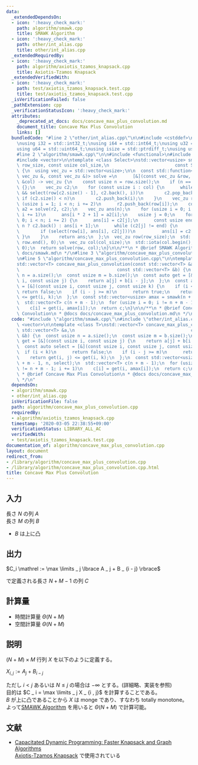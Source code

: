 ```yaml
---
data:
  _extendedDependsOn:
  - icon: ':heavy_check_mark:'
    path: algorithm/smawk.cpp
    title: SMAWK Algorithm
  - icon: ':heavy_check_mark:'
    path: other/int_alias.cpp
    title: other/int_alias.cpp
  _extendedRequiredBy:
  - icon: ':heavy_check_mark:'
    path: algorithm/axiotis_tzamos_knapsack.cpp
    title: Axiotis-Tzamos Knapsack
  _extendedVerifiedWith:
  - icon: ':heavy_check_mark:'
    path: test/axiotis_tzamos_knapsack.test.cpp
    title: test/axiotis_tzamos_knapsack.test.cpp
  _isVerificationFailed: false
  _pathExtension: cpp
  _verificationStatusIcon: ':heavy_check_mark:'
  attributes:
    _deprecated_at_docs: docs/concave_max_plus_convolution.md
    document_title: Concave Max Plus Convolution
    links: []
  bundledCode: "#line 2 \"other/int_alias.cpp\"\n\n#include <cstddef>\n#include <cstdint>\n\
    \nusing i32 = std::int32_t;\nusing i64 = std::int64_t;\nusing u32 = std::uint32_t;\n\
    using u64 = std::uint64_t;\nusing isize = std::ptrdiff_t;\nusing usize = std::size_t;\n\
    #line 2 \"algorithm/smawk.cpp\"\n\n#include <functional>\n#include <numeric>\n\
    #include <vector>\n\ntemplate <class Select>\nstd::vector<usize> smawk(const usize\
    \ row_size, const usize col_size,\n                         const Select &select)\
    \ {\n  using vec_zu = std::vector<usize>;\n\n  const std::function<vec_zu(const\
    \ vec_zu &, const vec_zu &)> solve =\n      [&](const vec_zu &row, const vec_zu\
    \ &col) -> vec_zu {\n    const usize n = row.size();\n    if (n == 0)\n      return\
    \ {};\n    vec_zu c2;\n    for (const usize i : col) {\n      while (!c2.empty()\
    \ && select(row[c2.size() - 1], c2.back(), i))\n        c2.pop_back();\n     \
    \ if (c2.size() < n)\n        c2.push_back(i);\n    }\n    vec_zu r2;\n    for\
    \ (usize i = 1; i < n; i += 2)\n      r2.push_back(row[i]);\n    const vec_zu\
    \ a2 = solve(r2, c2);\n    vec_zu ans(n);\n    for (usize i = 0; i != a2.size();\
    \ i += 1)\n      ans[i * 2 + 1] = a2[i];\n    usize j = 0;\n    for (usize i =\
    \ 0; i < n; i += 2) {\n      ans[i] = c2[j];\n      const usize end = i + 1 ==\
    \ n ? c2.back() : ans[i + 1];\n      while (c2[j] != end) {\n        j += 1;\n\
    \        if (select(row[i], ans[i], c2[j]))\n          ans[i] = c2[j];\n     \
    \ }\n    }\n    return ans;\n  };\n  vec_zu row(row_size);\n  std::iota(row.begin(),\
    \ row.end(), 0);\n  vec_zu col(col_size);\n  std::iota(col.begin(), col.end(),\
    \ 0);\n  return solve(row, col);\n}\n\n/**\n * @brief SMAWK Algorithm\n * @docs\
    \ docs/smawk.md\n */\n#line 3 \"algorithm/concave_max_plus_convolution.cpp\"\n\
    \n#line 5 \"algorithm/concave_max_plus_convolution.cpp\"\n\ntemplate <class T>\n\
    std::vector<T> concave_max_plus_convolution(const std::vector<T> &a,\n       \
    \                                     const std::vector<T> &b) {\n  const usize\
    \ n = a.size();\n  const usize m = b.size();\n  const auto get = [&](const usize\
    \ i, const usize j) {\n    return a[j] + b[i - j];\n  };\n  const auto select\
    \ = [&](const usize i, const usize j, const usize k) {\n    if (i < k)\n     \
    \ return false;\n    if (i - j >= m)\n      return true;\n    return get(i, j)\
    \ <= get(i, k);\n  };\n  const std::vector<usize> amax = smawk(n + m - 1, n, select);\n\
    \  std::vector<T> c(n + m - 1);\n  for (usize i = 0; i != n + m - 1; i += 1)\n\
    \    c[i] = get(i, amax[i]);\n  return c;\n}\n\n/**\n * @brief Concave Max Plus\
    \ Convolution\n * @docs docs/concave_max_plus_convolution.md\n */\n"
  code: "#include \"algorithm/smawk.cpp\"\n#include \"other/int_alias.cpp\"\n\n#include\
    \ <vector>\n\ntemplate <class T>\nstd::vector<T> concave_max_plus_convolution(const\
    \ std::vector<T> &a,\n                                            const std::vector<T>\
    \ &b) {\n  const usize n = a.size();\n  const usize m = b.size();\n  const auto\
    \ get = [&](const usize i, const usize j) {\n    return a[j] + b[i - j];\n  };\n\
    \  const auto select = [&](const usize i, const usize j, const usize k) {\n  \
    \  if (i < k)\n      return false;\n    if (i - j >= m)\n      return true;\n\
    \    return get(i, j) <= get(i, k);\n  };\n  const std::vector<usize> amax = smawk(n\
    \ + m - 1, n, select);\n  std::vector<T> c(n + m - 1);\n  for (usize i = 0; i\
    \ != n + m - 1; i += 1)\n    c[i] = get(i, amax[i]);\n  return c;\n}\n\n/**\n\
    \ * @brief Concave Max Plus Convolution\n * @docs docs/concave_max_plus_convolution.md\n\
    \ */\n"
  dependsOn:
  - algorithm/smawk.cpp
  - other/int_alias.cpp
  isVerificationFile: false
  path: algorithm/concave_max_plus_convolution.cpp
  requiredBy:
  - algorithm/axiotis_tzamos_knapsack.cpp
  timestamp: '2020-03-05 22:38:55+09:00'
  verificationStatus: LIBRARY_ALL_AC
  verifiedWith:
  - test/axiotis_tzamos_knapsack.test.cpp
documentation_of: algorithm/concave_max_plus_convolution.cpp
layout: document
redirect_from:
- /library/algorithm/concave_max_plus_convolution.cpp
- /library/algorithm/concave_max_plus_convolution.cpp.html
title: Concave Max Plus Convolution
---
```

## 入力
長さ $N$ の列 $A$  
長さ $M$ の列 $B$
-   $B$ は上に凸

## 出力
$C_i \mathrel := \max \limits _ j \lbrace A _ j + B _ {i - j} \rbrace$

で定義される長さ $N + M - 1$ の列 $C$

## 計算量
-   時間計算量 $\Theta ( N + M )$
-   空間計算量 $\Theta ( N + M )$

## 説明
$( N + M ) \times M$ 行列 $X$ を以下のように定義する。

$X _ {i , j} \mathrel := A _ j + B _ {i - j}$

ただし $i \lt j$ あるいは $N \le j$ の場合は $- \infty$ とする。(詳細略、実装を参照)  
目的は $C _ i = \max \limits _ j X _ {i , j}$ を計算することである。  
$B$ が上に凸であることから $X$ は monge であり、すなわち totally monotone。よって[SMAWK Algorithm](https://noshi91.github.io/Library/library/algorithm/smawk.cpp.html) を用いると $\Theta ( N + M )$ で計算可能。

## 文献
-   [Capacitated Dynamic Programming: Faster Knapsack and Graph Algorithms](https://arxiv.org/abs/1802.06440)  
    [Axiotis-Tzamos Knapsack](https://noshi91.github.io/Library/library/algorithm/axiotis_tzamos_knapsack.cpp.html) で使用されている

